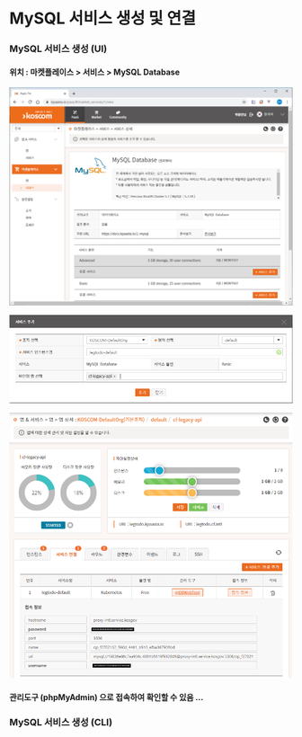 # MySQL 서비스 생성 및 연결

### MySQL 서비스 생성 \(UI\)

#### 위치 : 마켓플레이스 &gt; 서비스 &gt;  MySQL Database

![](../../.gitbook/assets/image%20%28173%29.png)

![](../../.gitbook/assets/image%20%28174%29.png)

![](../../.gitbook/assets/image%20%28172%29.png)

#### 관리도구 \(phpMyAdmin\) 으로 접속하여 확인할 수 있음 ... 

### MySQL 서비스 생성 \(CLI\)

### 



